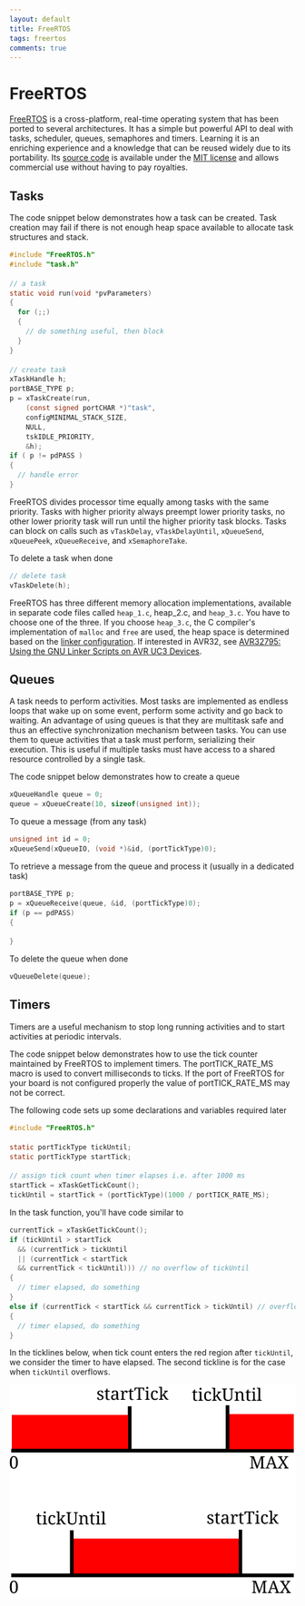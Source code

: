 ```yaml
---
layout: default
title: FreeRTOS
tags: freertos
comments: true
---
```

# FreeRTOS

[FreeRTOS](http://www.freertos.org/) is a cross-platform, real-time operating system that has been ported to several architectures. It has a simple but powerful API to deal with tasks, scheduler, queues, semaphores and timers. Learning it is an enriching experience and a knowledge that can be reused widely due to its portability. Its [source code](https://www.freertos.org/a00104.html) is available under the [MIT license](https://www.freertos.org/a00114.html) and allows commercial use without having to pay royalties.

## Tasks

The code snippet below demonstrates how a task can be created. Task creation may fail if there is not enough heap space available to allocate task structures and stack.

```c
#include "FreeRTOS.h"
#include "task.h"

// a task
static void run(void *pvParameters)
{
  for (;;)
  {
    // do something useful, then block
  }
}

// create task
xTaskHandle h;
portBASE_TYPE p;
p = xTaskCreate(run,
    (const signed portCHAR *)"task",
    configMINIMAL_STACK_SIZE,
    NULL,
    tskIDLE_PRIORITY,
    &h);
if ( p != pdPASS )
{
  // handle error
}
```

FreeRTOS divides processor time equally among tasks with the same priority. Tasks with higher priority always preempt lower priority tasks, no other lower priority task will run until the higher priority task blocks. Tasks can block on calls such as `vTaskDelay`, `vTaskDelayUntil`, `xQueueSend`, `xQueuePeek`, `xQueueReceive`, and `xSemaphoreTake`.

To delete a task when done

```c
// delete task
vTaskDelete(h);
```

FreeRTOS has three different memory allocation implementations, available in separate code files called `heap_1.c`, heap_2.c, and `heap_3.c`. You have to choose one of the three. If you choose `heap_3.c`, the C compiler's implementation of `malloc` and `free` are used, the heap space is determined based on the [linker configuration](http://sourceware.org/binutils/docs/ld/index.html). If interested in AVR32, see [AVR32795: Using the GNU Linker Scripts on AVR UC3 Devices](http://www.microchip.com/wwwappnotes/appnotes.aspx?appnote=en591310).

## Queues

A task needs to perform activities. Most tasks are implemented as endless loops that wake up on some event, perform some activity and go back to waiting. An advantage of using queues is that they are multitask safe and thus an effective synchronization mechanism between tasks. You can use them to queue activities that a task must perform, serializing their execution. This is useful if multiple tasks must have access to a shared resource controlled by a single task.

The code snippet below demonstrates how to create a queue

```c
xQueueHandle queue = 0;
queue = xQueueCreate(10, sizeof(unsigned int));
```

To queue a message (from any task)

```c
unsigned int id = 0;
xQueueSend(xQueueIO, (void *)&id, (portTickType)0);
```

To retrieve a message from the queue and process it (usually in a dedicated task)

```c
portBASE_TYPE p;
p = xQueueReceive(queue, &id, (portTickType)0);
if (p == pdPASS)
{

}
```

To delete the queue when done

```c
vQueueDelete(queue);
```

## Timers

Timers are a useful mechanism to stop long running activities and to start activities at periodic intervals.

The code snippet below demonstrates how to use the tick counter maintained by FreeRTOS to implement timers. The portTICK_RATE_MS macro is used to convert milliseconds to ticks. If the port of FreeRTOS for your board is not configured properly the value of portTICK_RATE_MS may not be correct.

The following code sets up some declarations and variables required later

```c
#include "FreeRTOS.h"

static portTickType tickUntil;
static portTickType startTick;

// assign tick count when timer elapses i.e. after 1000 ms
startTick = xTaskGetTickCount();
tickUntil = startTick + (portTickType)(1000 / portTICK_RATE_MS);
```

In the task function, you'll have code similar to

```c
currentTick = xTaskGetTickCount();
if (tickUntil > startTick
  && (currentTick > tickUntil
  || (currentTick < startTick
  && currentTick < tickUntil))) // no overflow of tickUntil
{
  // timer elapsed, do something
}
else if (currentTick < startTick && currentTick > tickUntil) // overflow of tickUntil
{
  // timer elapsed, do something
}
```

In the ticklines below, when tick count enters the red region after `tickUntil`, we consider the timer to have elapsed. The second tickline is for the case when `tickUntil` overflows.

![Timing Diagram](/assets/img/freertos-timer.svg)
